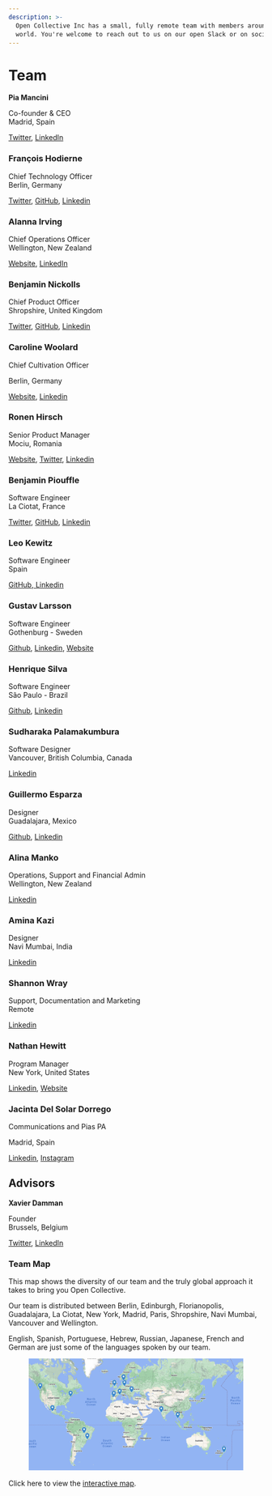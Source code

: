 ```yaml
---
description: >-
  Open Collective Inc has a small, fully remote team with members around the
  world. You're welcome to reach out to us on our open Slack or on social media.
---
```


# Team

**Pia Mancini**

Co-founder & CEO\
Madrid, Spain

[Twitter](https://twitter.com/piamancini), [LinkedIn](https://www.linkedin.com/in/piamancini/)

### **François Hodierne**

Chief Technology Officer\
Berlin, Germany

[Twitter](https://twitter.com/znarf), [GitHub](https://github.com/znarf), [Linkedin ](https://www.linkedin.com/in/francoishodierne/)

### **Alanna Irving**

Chief Operations Officer\
Wellington, New Zealand

[Website](https://alanna.space), [LinkedIn](https://www.linkedin.com/in/alannairving83/)

### **Benjamin Nickolls**

Chief Product Officer\
Shropshire, United Kingdom

[Twitter](https://twitter.com/BenJam), [GitHub](https://github.com/BenJam), [Linkedin](https://www.linkedin.com/in/benjamuk/)

### Caroline Woolard

Chief Cultivation Officer

Berlin, Germany

[Website](https://carolinewoolard.com/past), [Linkedin](https://www.linkedin.com/in/carolinewoolard/)

### Ronen Hirsch

Senior Product Manager \
Mociu, Romania

[Website](https://iamronen.com/), [Twitter](https://twitter.com/iamronen), [Linkedin](https://www.linkedin.com/in/iamronen/)

### **Benjamin Piouffle**

Software Engineer\
La Ciotat, France

[Twitter](https://twitter.com/betree83), [GitHub](https://github.com/Betree), [Linkedin ](https://www.linkedin.com/in/benjaminpiouffle/)

### **Leo Kewitz**

Software Engineer\
Spain&#x20;

[GitHub](https://github.com/kewitz),[ Linkedin](https://www.linkedin.com/in/kewitz/)

### Gustav Larsson

Software Engineer\
Gothenburg - Sweden

[Github](https://github.com/gustavlrsn), [Linkedin](https://www.linkedin.com/in/gustavlarsson/), [Website](https://gustav.io/)

### Henrique Silva&#x20;

Software Engineer\
São Paulo - Brazil

[Github](https://github.com/hdiniz), [Linkedin ](https://www.linkedin.com/in/henrique-diniz-silva/)

### Sudharaka Palamakumbura

Software Designer\
Vancouver, British Columbia, Canada&#x20;

[Linkedin ](https://www.linkedin.com/in/sudharakap/)

### **Guillermo Esparza**

Designer\
Guadalajara, Mexico

[Github](https://github.com/Memo-Es), [Linkedin](https://www.linkedin.com/in/memo-es/)

### **Alina Manko**

Operations, Support and Financial Admin\
Wellington, New Zealand

[Linkedin ](https://www.linkedin.com/in/alinamanko/)

### **Amina Kazi**

Designer\
Navi Mumbai, India

[Linkedin](https://www.linkedin.com/in/amina-kazi-a97b47158/)

### Shannon Wray

Support, Documentation and Marketing\
Remote

[Linkedin ](https://www.linkedin.com/in/shannonwray)

### Nathan Hewitt

Program Manager\
New York, United States

[Linkedin](https://www.linkedin.com/in/nthnh/), [Website](https://natehn.com/)

### Jacinta Del Solar Dorrego

Communications and Pias PA

Madrid, Spain

[Linkedin](https://www.linkedin.com/in/jacinta-del-solar-dorrego-a1449842/), [Instagram ](https://www.instagram.com/jacinta.mkp/?hl=es-la)

## Advisors

**Xavier Damman**

Founder\
Brussels, Belgium

[Twitter](https://twitter.com/xdamman), [LinkedIn](https://www.linkedin.com/in/xavierdamman)

### Team Map

This map shows the diversity of our team and the truly global approach it takes to bring you Open Collective.&#x20;

Our team is distributed between Berlin, Edinburgh, Florianopolis, Guadalajara, La Ciotat, New York, Madrid, Paris, Shropshire, Navi Mumbai, Vancouver and Wellington.

English, Spanish, Portuguese, Hebrew, Russian, Japanese, French and German are just some of the languages spoken by our team.&#x20;

<figure><img src="../.gitbook/assets/Screenshot 2023-01-31 at 1.11.34 PM.png" alt=""><figcaption></figcaption></figure>

Click here to view the [interactive map](https://www.google.com/maps/d/u/0/viewer?mid=1Cti5GyLESLXmHSTWKAQ\_ZDOqOat9tRLG\&hl=en\&ll=25.68552162764507%2C8.671120860194037\&z=2).&#x20;
